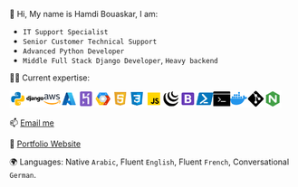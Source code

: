 👋 Hi, My name is Hamdi Bouaskar, I am:

-  `IT Support Specialist` 
-  `Senior Customer Technical Support`
-  `Advanced Python Developer`
-  `Middle Full Stack Django Developer`, `Heavy backend`


👨‍💻 Current expertise:


<img align="left" alt="python" width="30px" src="https://github.com/IT-Support-L2/icons/blob/main/python.png" />
<img align="left" alt="django" width="30px" src="https://github.com/IT-Support-L2/icons/blob/main/django.png" />
<img align="left" alt="aws" width="30px" src="https://github.com/IT-Support-L2/icons/blob/main/aws.png" />
<img align="left" alt="azure" width="30px" src="https://github.com/IT-Support-L2/icons/blob/main/azure.png" />
<img align="left" alt="heroku" width="30px" src="https://github.com/IT-Support-L2/icons/blob/main/heroku.png" />
<img align="left" alt="gcp" width="30px" src="https://github.com/IT-Support-L2/icons/blob/main/gcp.png" />
<img align="left" alt="html" width="30px" src="https://github.com/IT-Support-L2/icons/blob/main/html.png" />
<img align="left" alt="css" width="30px" src="https://github.com/IT-Support-L2/icons/blob/main/css.png" />
<img align="left" alt="javascript" width="30px" src="https://github.com/IT-Support-L2/icons/blob/main/javascript.png" />
<img align="left" alt="jquery" width="30px" src="https://github.com/IT-Support-L2/icons/blob/main/jquery.png" />
<img align="left" alt="bootstrap" width="30px" src="https://github.com/IT-Support-L2/icons/blob/main/bootstrap.png" />
<img align="left" alt="powerhsell" width="30px" src="https://github.com/IT-Support-L2/icons/blob/main/powershell.png" />
<img align="left" alt="bash" width="30px" src="https://github.com/IT-Support-L2/icons/blob/main/bash.png" />
<img align="left" alt="docker" width="30px" src="https://github.com/IT-Support-L2/icons/blob/main/docker.png" />
<img align="left" alt="git" width="30px" src="https://github.com/IT-Support-L2/icons/blob/main/git.png" />
<img align="left" alt="nginx" width="30px" src="https://github.com/IT-Support-L2/icons/blob/main/nginx.png" />
<br/>
<br/>

📫 [Email me](mailto:itech@cyberservices.com)

📑 <a href="https://hamdi-bouaskar.herokuapp.com" target="_blank">Portfolio Website</a>

🌍 Languages: Native `Arabic`, Fluent `English`, Fluent `French`, Conversational `German`.

<!---
IT-Support-L2/IT-Support-L2 is a ✨ special ✨ repository because its `README.md` (this file) appears on your GitHub profile.
You can click the Preview link to take a look at your changes.
--->
